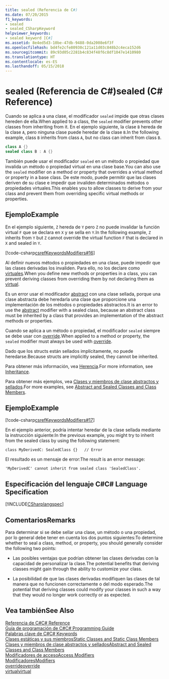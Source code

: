 ```yaml
---
title: sealed (Referencia de C#)
ms.date: 07/20/2015
f1_keywords:
- sealed
- sealed_CSharpKeyword
helpviewer_keywords:
- sealed keyword [C#]
ms.assetid: 8e4ed5d3-10be-47db-9488-0da2008e6f3f
ms.openlocfilehash: bd4fe2cfe80930c121a11d03c848b2c4eca152d6
ms.sourcegitcommit: 89c93d05c2281b4c834f48f6c8df1047e1410980
ms.translationtype: HT
ms.contentlocale: es-ES
ms.lasthandoff: 05/15/2018
---
```

# <a name="sealed-c-reference"></a><span data-ttu-id="c0c83-102">sealed (Referencia de C#)</span><span class="sxs-lookup"><span data-stu-id="c0c83-102">sealed (C# Reference)</span></span>
<span data-ttu-id="c0c83-103">Cuando se aplica a una clase, el modificador `sealed` impide que otras clases hereden de ella.</span><span class="sxs-lookup"><span data-stu-id="c0c83-103">When applied to a class, the `sealed` modifier prevents other classes from inheriting from it.</span></span> <span data-ttu-id="c0c83-104">En el ejemplo siguiente, la clase `B` hereda de la clase `A`, pero ninguna clase puede heredar de la clase `B`.</span><span class="sxs-lookup"><span data-stu-id="c0c83-104">In the following example, class `B` inherits from class `A`, but no class can inherit from class `B`.</span></span>  
  
```csharp  
class A {}      
sealed class B : A {}  
```  
  
 <span data-ttu-id="c0c83-105">También puede usar el modificador `sealed` en un método o propiedad que invalida un método o propiedad virtual en una clase base.</span><span class="sxs-lookup"><span data-stu-id="c0c83-105">You can also use the `sealed` modifier on a method or property that overrides a virtual method or property in a base class.</span></span> <span data-ttu-id="c0c83-106">De este modo, puede permitir que las clases deriven de su clase e impedir que invaliden determinados métodos o propiedades virtuales.</span><span class="sxs-lookup"><span data-stu-id="c0c83-106">This enables you to allow classes to derive from your class and prevent them from overriding specific virtual methods or properties.</span></span>  
  
## <a name="example"></a><span data-ttu-id="c0c83-107">Ejemplo</span><span class="sxs-lookup"><span data-stu-id="c0c83-107">Example</span></span>  
 <span data-ttu-id="c0c83-108">En el ejemplo siguiente, `Z` hereda de `Y` pero `Z` no puede invalidar la función virtual `F` que se declara en `X` y se sella en `Y`.</span><span class="sxs-lookup"><span data-stu-id="c0c83-108">In the following example, `Z` inherits from `Y` but `Z` cannot override the virtual function `F` that is declared in `X` and sealed in `Y`.</span></span>  
  
 [!code-csharp[csrefKeywordsModifiers#16](../../../csharp/language-reference/keywords/codesnippet/CSharp/sealed_1.cs)]  
  
 <span data-ttu-id="c0c83-109">Al definir nuevos métodos o propiedades en una clase, puede impedir que las clases derivadas los invaliden. Para ello, no los declare como [virtuales](../../../csharp/language-reference/keywords/virtual.md).</span><span class="sxs-lookup"><span data-stu-id="c0c83-109">When you define new methods or properties in a class, you can prevent deriving classes from overriding them by not declaring them as [virtual](../../../csharp/language-reference/keywords/virtual.md).</span></span>  
  
 <span data-ttu-id="c0c83-110">Es un error usar el modificador [abstract](../../../csharp/language-reference/keywords/abstract.md) con una clase sellada, porque una clase abstracta debe heredarla una clase que proporcione una implementación de los métodos o propiedades abstractos.</span><span class="sxs-lookup"><span data-stu-id="c0c83-110">It is an error to use the [abstract](../../../csharp/language-reference/keywords/abstract.md) modifier with a sealed class, because an abstract class must be inherited by a class that provides an implementation of the abstract methods or properties.</span></span>  
  
 <span data-ttu-id="c0c83-111">Cuando se aplica a un método o propiedad, el modificador `sealed` siempre se debe usar con [override](../../../csharp/language-reference/keywords/override.md).</span><span class="sxs-lookup"><span data-stu-id="c0c83-111">When applied to a method or property, the `sealed` modifier must always be used with [override](../../../csharp/language-reference/keywords/override.md).</span></span>  
  
 <span data-ttu-id="c0c83-112">Dado que los structs están sellados implícitamente, no puede heredarse.</span><span class="sxs-lookup"><span data-stu-id="c0c83-112">Because structs are implicitly sealed, they cannot be inherited.</span></span>  
  
 <span data-ttu-id="c0c83-113">Para obtener más información, vea [Herencia](../../../csharp/programming-guide/classes-and-structs/inheritance.md).</span><span class="sxs-lookup"><span data-stu-id="c0c83-113">For more information, see [Inheritance](../../../csharp/programming-guide/classes-and-structs/inheritance.md).</span></span>  
  
 <span data-ttu-id="c0c83-114">Para obtener más ejemplos, vea [Clases y miembros de clase abstractos y sellados](../../../csharp/programming-guide/classes-and-structs/abstract-and-sealed-classes-and-class-members.md).</span><span class="sxs-lookup"><span data-stu-id="c0c83-114">For more examples, see [Abstract and Sealed Classes and Class Members](../../../csharp/programming-guide/classes-and-structs/abstract-and-sealed-classes-and-class-members.md).</span></span>  
  
## <a name="example"></a><span data-ttu-id="c0c83-115">Ejemplo</span><span class="sxs-lookup"><span data-stu-id="c0c83-115">Example</span></span>  
 [!code-csharp[csrefKeywordsModifiers#17](../../../csharp/language-reference/keywords/codesnippet/CSharp/sealed_2.cs)]  
  
 <span data-ttu-id="c0c83-116">En el ejemplo anterior, podría intentar heredar de la clase sellada mediante la instrucción siguiente:</span><span class="sxs-lookup"><span data-stu-id="c0c83-116">In the previous example, you might try to inherit from the sealed class by using the following statement:</span></span>  
  
 `class MyDerivedC: SealedClass {}   // Error`  
  
 <span data-ttu-id="c0c83-117">El resultado es un mensaje de error:</span><span class="sxs-lookup"><span data-stu-id="c0c83-117">The result is an error message:</span></span>  
  
 `'MyDerivedC' cannot inherit from sealed class 'SealedClass'.`  
  
## <a name="c-language-specification"></a><span data-ttu-id="c0c83-118">Especificación del lenguaje C#</span><span class="sxs-lookup"><span data-stu-id="c0c83-118">C# Language Specification</span></span>  
 [!INCLUDE[CSharplangspec](~/includes/csharplangspec-md.md)]  
  
## <a name="remarks"></a><span data-ttu-id="c0c83-119">Comentarios</span><span class="sxs-lookup"><span data-stu-id="c0c83-119">Remarks</span></span>  
 <span data-ttu-id="c0c83-120">Para determinar si se debe sellar una clase, un método o una propiedad, por lo general debe tener en cuenta los dos puntos siguientes:</span><span class="sxs-lookup"><span data-stu-id="c0c83-120">To determine whether to seal a class, method, or property, you should generally consider the following two points:</span></span>  
  
-   <span data-ttu-id="c0c83-121">Las posibles ventajas que podrían obtener las clases derivadas con la capacidad de personalizar la clase.</span><span class="sxs-lookup"><span data-stu-id="c0c83-121">The potential benefits that deriving classes might gain through the ability to customize your class.</span></span>  
  
-   <span data-ttu-id="c0c83-122">La posibilidad de que las clases derivadas modifiquen las clases de tal manera que no funcionen correctamente o del modo esperado.</span><span class="sxs-lookup"><span data-stu-id="c0c83-122">The potential that deriving classes could modify your classes in such a way that they would no longer work correctly or as expected.</span></span>  
  
## <a name="see-also"></a><span data-ttu-id="c0c83-123">Vea también</span><span class="sxs-lookup"><span data-stu-id="c0c83-123">See Also</span></span>  
 [<span data-ttu-id="c0c83-124">Referencia de C#</span><span class="sxs-lookup"><span data-stu-id="c0c83-124">C# Reference</span></span>](../../../csharp/language-reference/index.md)  
 [<span data-ttu-id="c0c83-125">Guía de programación de C#</span><span class="sxs-lookup"><span data-stu-id="c0c83-125">C# Programming Guide</span></span>](../../../csharp/programming-guide/index.md)  
 [<span data-ttu-id="c0c83-126">Palabras clave de C#</span><span class="sxs-lookup"><span data-stu-id="c0c83-126">C# Keywords</span></span>](../../../csharp/language-reference/keywords/index.md)  
 [<span data-ttu-id="c0c83-127">Clases estáticas y sus miembros</span><span class="sxs-lookup"><span data-stu-id="c0c83-127">Static Classes and Static Class Members</span></span>](../../../csharp/programming-guide/classes-and-structs/static-classes-and-static-class-members.md)  
 [<span data-ttu-id="c0c83-128">Clases y miembros de clase abstractos y sellados</span><span class="sxs-lookup"><span data-stu-id="c0c83-128">Abstract and Sealed Classes and Class Members</span></span>](../../../csharp/programming-guide/classes-and-structs/abstract-and-sealed-classes-and-class-members.md)  
 [<span data-ttu-id="c0c83-129">Modificadores de acceso</span><span class="sxs-lookup"><span data-stu-id="c0c83-129">Access Modifiers</span></span>](../../../csharp/programming-guide/classes-and-structs/access-modifiers.md)  
 [<span data-ttu-id="c0c83-130">Modificadores</span><span class="sxs-lookup"><span data-stu-id="c0c83-130">Modifiers</span></span>](../../../csharp/language-reference/keywords/modifiers.md)  
 [<span data-ttu-id="c0c83-131">override</span><span class="sxs-lookup"><span data-stu-id="c0c83-131">override</span></span>](../../../csharp/language-reference/keywords/override.md)  
 [<span data-ttu-id="c0c83-132">virtual</span><span class="sxs-lookup"><span data-stu-id="c0c83-132">virtual</span></span>](../../../csharp/language-reference/keywords/virtual.md)
